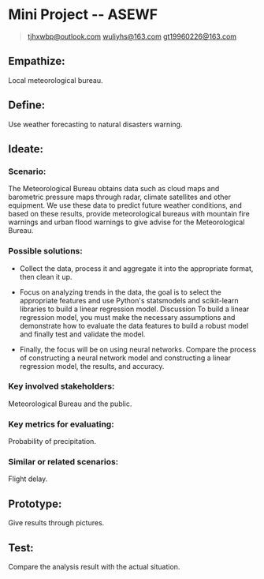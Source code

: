 # Mini Project -- ASEWF
> <tjhxwbp@outlook.com>
<wuliyhs@163.com>
<gt19960226@163.com>
## Empathize: 
Local meteorological bureau.

## Define: 
Use weather forecasting to natural disasters warning.

## Ideate:  
### Scenario:
The Meteorological Bureau obtains data such as cloud maps and barometric pressure maps through radar, climate satellites and other equipment. We use these data to predict future weather conditions, and based on these results, provide meteorological bureaus with mountain fire warnings and urban flood warnings to give advise for the Meteorological Bureau.  
### Possible solutions: 
* Collect the data, process it and aggregate it into the appropriate format, then clean it up.

* Focus on analyzing trends in the data, the goal is to select the appropriate features and use Python's statsmodels and scikit-learn libraries to build a linear regression model. Discussion To build a linear regression model, you must make the necessary assumptions and demonstrate how to evaluate the data features to build a robust model and finally test and validate the model.

* Finally, the focus will be on using neural networks. Compare the process of constructing a neural network model and constructing a linear regression model, the results, and accuracy. 
### Key involved stakeholders:
Meteorological Bureau and the public.    
### Key metrics for evaluating: 
Probability of precipitation.  
### Similar or related scenarios: 
Flight delay.

## Prototype: 
Give results through pictures.

## Test: 
Compare the analysis result with the actual situation.
